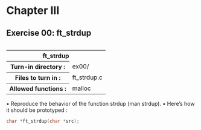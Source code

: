# Chapter III
## Exercise 00: ft_strdup
<div align="left">
<table align="left">
	<tr>
		<th colspan="2">
			ft_strdup
		</th>
	</tr>
	<tr>
		<th>Turn-in directory :</th>
		<td>ex00/</td>
	</tr>
	<tr>
		<th>Files to turn in :</th>
		<td>ft_strdup.c</td>
	</tr>
	<tr>
		<th>Allowed functions :</th>
		<td>malloc</td>
	</tr>
</table>
</div>

• Reproduce the behavior of the function strdup (man strdup).
• Here’s how it should be prototyped :

```C
char *ft_strdup(char *src);
```
